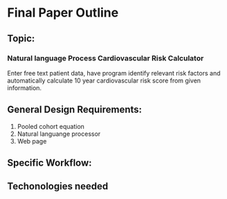 # Final Paper Outline

## Topic:

### Natural language Process Cardiovascular Risk Calculator 
Enter free text patient data, have program identify relevant risk factors and automatically calculate 10 year cardiovascular risk score from given information.

## General Design Requirements:

1. Pooled cohort equation
2. Natural languange processor
3. Web page 

## Specific Workflow:

## Techonologies needed


